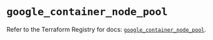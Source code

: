 # `google_container_node_pool`

Refer to the Terraform Registry for docs: [`google_container_node_pool`](https://registry.terraform.io/providers/hashicorp/google/6.32.0/docs/resources/container_node_pool).
